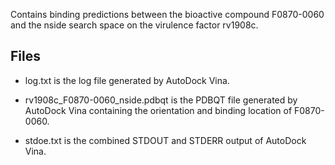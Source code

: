 Contains binding predictions between the bioactive compound F0870-0060 and the nside search space on the virulence factor rv1908c.

## Files

- log.txt is the log file generated by AutoDock Vina.

- rv1908c_F0870-0060_nside.pdbqt is the PDBQT file generated by AutoDock Vina containing the orientation and binding location of F0870-0060.

- stdoe.txt is the combined STDOUT and STDERR output of AutoDock Vina.

